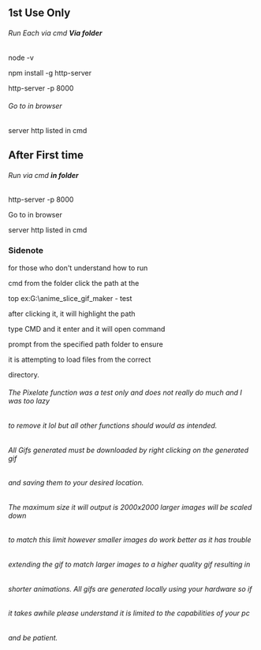 ## **1st Use Only**



###### Run Each via cmd ***Via folder***



node -v



npm install -g http-server



http-server -p 8000



###### Go to in browser

server http listed in cmd





## **After First time**



###### Run via cmd ***in folder***



http-server -p 8000



Go to in browser

server http listed in cmd





### Sidenote

for those who don't understand how to run

cmd from the folder click the path at the 

top ex:G:\\anime\_slice\_gif\_maker - test

after clicking it, it will highlight the path 

type CMD and it enter and it will open command

prompt from the specified path folder to ensure

it is attempting to load files from the correct

directory.



###### The Pixelate function was a test only and does not really do much and I was too lazy

###### to remove it lol but all other functions should would as intended.

###### 

###### All Gifs generated must be downloaded by right clicking on the generated gif 

###### and saving them to your desired location.

###### 

###### The maximum size it will output is 2000x2000 larger images will be scaled down 

###### to match this limit however smaller images do work better as it has trouble 

###### extending the gif to match larger images to a higher quality gif resulting in 

###### shorter animations. All gifs are generated locally using your hardware so if

###### it takes awhile please understand it is limited to the capabilities of your pc 

###### and be patient.










